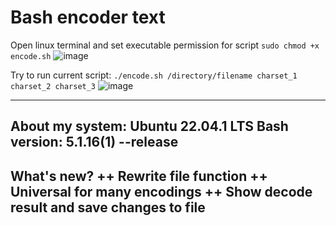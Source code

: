 # Bash encoder text
Open linux terminal and set executable permission for script 
`sudo chmod +x encode.sh`
![image](https://user-images.githubusercontent.com/48886027/198325784-bfed898c-e985-4341-96c8-1082163ad731.png)


Try to run current script: 
`./encode.sh /directory/filename charset_1 charset_2 charset_3`
![image](https://user-images.githubusercontent.com/48886027/198550419-191aa0a2-ed86-4606-9524-0183cb32afbc.png)


------------------
About my system: 
  Ubuntu 22.04.1 LTS
  Bash version: 5.1.16(1) --release 
------------------
What's new? 
++ Rewrite file function 
++ Universal for many encodings
++ Show decode result and save changes to file
------------------
